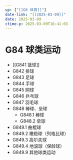 ```yaml
---
up: ["[[G8 体育]]"]
date-link: "[[2025-03-09]]"
date: 2025-03-09
ctime-p: 2025-03-09T16:41:03
---
```


# G84 球类运动

- [[G841 篮球]]
- G842 排球
- G843 足球
- G844 手球
- G845 网球
- G846 乒乓球
- G847 羽毛球
- G848 棒球、垒球
	- G848.1 棒球
	- G848.2 垒球
- G849.1 曲棍球
- G849.2 橄榄球（列格比球）
- G849.3 高尔夫球
- G849.4 地滚球（保龄球）
- G849.9 其他球类运动

